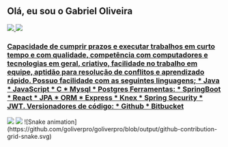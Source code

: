 ## Olá, eu sou o Gabriel Oliveira
 <div>
  <a href="https://github.com/goliverpro">
  <img height="180em" src="https://github-readme-stats.vercel.app/api?username=goliverpro&show_icons=true&theme=dracula&include_all_commits=true&count_private=true"/>
  <img height="180em" src="https://github-readme-stats.vercel.app/api/top-langs/?username=goliverpro&layout=compact&langs_count=7&theme=dracula"/>
</div>
<div>
 <h3>Capacidade de cumprir prazos e executar trabalhos em curto tempo e com qualidade, competência com computadores e tecnologias em geral, criativo, facilidade no trabalho em equipe, aptidão para resolução de conflitos e aprendizado rápido. Possuo facilidade com as seguintes linguagens;
 * Java
 * JavaScript
 * C
 * Mysql
 * Postgres
 Ferramentas: 
  * SpringBoot
  * React
  * JPA
  * ORM
  * Express
  * Knex
  * Spring Security
  * JWT.
 Versionadores de código: 
  * Github 
  * Bitbucket</h3>
 </div>
<div> 
  <a href = "mailto:gosilva.pro@gmail.com"><img src="https://img.shields.io/badge/-Gmail-%23333?style=for-the-badge&logo=gmail&logoColor=white" target="_blank"></a>
  <a href="https://www.linkedin.com/in/gosilvapro" target="_blank"><img src="https://img.shields.io/badge/-LinkedIn-%230077B5?style=for-the-badge&logo=linkedin&logoColor=white" target="_blank"></a> 
  ![Snake animation](https://github.com/goliverpro/goliverpro/blob/output/github-contribution-grid-snake.svg)
</div>

